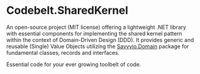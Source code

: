 # Codebelt.SharedKernel

An open-source project (MIT license) offering a lightweight .NET library with essential components for implementing the shared kernel pattern within the context of Domain-Driven Design (DDD). It provides generic and reusable (Single) Value Objects utilizing the [Savvyio.Domain](https://www.nuget.org/packages/Savvyio.Domain) package for fundamental classes, records and interfaces.

Essential code for your ever growing toolbelt of code.
